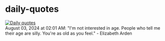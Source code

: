# daily-quotes
[![Daily quotes](https://github.com/ceepu8/daily-quotes/actions/workflows/daily-quote.yml/badge.svg)](https://github.com/ceepu8/daily-quotes/actions/workflows/daily-quote.yml)<br/>
August 03, 2024 at 02:01 AM: "I'm not interested in age. People who tell me their age are silly. You're as old as you feel." - Elizabeth Arden
